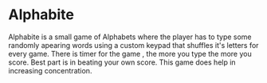 # Alphabite
Alphabite is a small game of Alphabets where the player has to type some randomly apearing words using a custom keypad that shuffles it's letters for every game. There is timer for the game , the more you type the more you score. Best part is in beating your own score. This game does help in increasing concentration.
